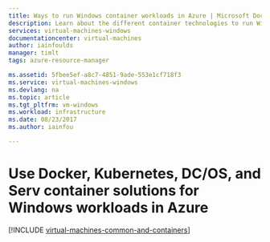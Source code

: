 ```yaml
---
title: Ways to run Windows container workloads in Azure | Microsoft Docs
description: Learn about the different container technologies to run Windows workloads in Azure, such as Docker hosts on Windows VMs, Azure Container Service, Azure Container Instances, Azure Container Registry, and Service Fabric.
services: virtual-machines-windows
documentationcenter: virtual-machines
author: iainfoulds
manager: timlt
tags: azure-resource-manager

ms.assetid: 5fbee5ef-a8c7-4851-9ade-553e1cf718f3
ms.service: virtual-machines-windows
ms.devlang: na
ms.topic: article
ms.tgt_pltfrm: vm-windows
ms.workload: infrastructure
ms.date: 08/23/2017
ms.author: iainfou

---
```

# Use Docker, Kubernetes, DC/OS, and Serv container solutions for Windows workloads in Azure

[!INCLUDE [virtual-machines-common-and-containers](../../../includes/virtual-machines-common-containers.md)]
